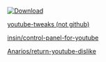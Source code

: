 [![Download](https://img.shields.io/badge/Download-CRX-blue?style=for-the-badge)](/moshiax/Off-Youtube-Bullshit/releases/latest/download/Off-Youtube-Bullshit.crx)

[youtube-tweaks (not github)](https://chromewebstore.google.com/detail/youtube-tweaks/oeakphpfoaeggagmgphfejmfjbhjfhhh/reviews)

[insin/control-panel-for-youtube](https://github.com/insin/control-panel-for-youtube/)

[Anarios/return-youtube-dislike](https://github.com/Anarios/return-youtube-dislike)
